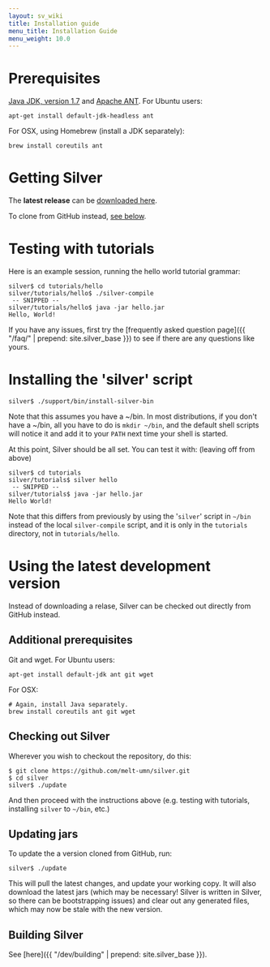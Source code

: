 ```yaml
---
layout: sv_wiki
title: Installation guide
menu_title: Installation Guide
menu_weight: 10.0
---
```


# Prerequisites

[Java JDK, version 1.7](http://www.oracle.com/technetwork/java/javase/downloads/index.html) and [Apache ANT](http://ant.apache.org/bindownload.cgi). For Ubuntu users:

```
apt-get install default-jdk-headless ant
```

For OSX, using Homebrew (install a JDK separately):

```
brew install coreutils ant
```

# Getting Silver

The **latest release** can be [downloaded here](/downloads).

To clone from GitHub instead, [see below](#using-the-latest-development-version).

# Testing with tutorials

Here is an example session, running the hello world tutorial grammar:

```
silver$ cd tutorials/hello
silver/tutorials/hello$ ./silver-compile
 -- SNIPPED --
silver/tutorials/hello$ java -jar hello.jar
Hello, World!
```

If you have any issues, first try the [frequently asked question page]({{ "/faq/" | prepend: site.silver_base }}) to see if there are any questions like yours.

# Installing the 'silver' script

```
silver$ ./support/bin/install-silver-bin
```

Note that this assumes you have a ~/bin. In most distributions, if you
don't have a ~/bin, all you have to do is `mkdir ~/bin`, and the
default shell scripts will notice it and add it to your `PATH` next
time your shell is started. 

At this point, Silver should be all set. You can test it with: (leaving off from above)

```
silver$ cd tutorials
silver/tutorials$ silver hello
 -- SNIPPED --
silver/tutorials$ java -jar hello.jar
Hello World!
```

Note that this differs from previously by using the '`silver`' script
in `~/bin` instead of the local `silver-compile` script, and it is
only in the `tutorials` directory, not in `tutorials/hello`. 


# Using the latest development version

Instead of downloading a relase, Silver can be checked out directly from GitHub instead.

## Additional prerequisites

Git and wget. For Ubuntu users:

```
apt-get install default-jdk ant git wget
```

For OSX:

```
# Again, install Java separately.
brew install coreutils ant git wget
```

## Checking out Silver

Wherever you wish to checkout the repository, do this:

```
$ git clone https://github.com/melt-umn/silver.git
$ cd silver
silver$ ./update
```

And then proceed with the instructions above (e.g. testing with tutorials, installing `silver` to `~/bin`, etc.)

## Updating jars

To update the a version cloned from GitHub, run:

```
silver$ ./update
```

This will pull the latest changes, and update your working copy. It
will also download the latest jars (which may be necessary! Silver is
written in Silver, so there can be bootstrapping issues) and clear out
any generated files, which may now be stale with the new version.

## Building Silver

See [here]({{ "/dev/building" | prepend: site.silver_base }}).

